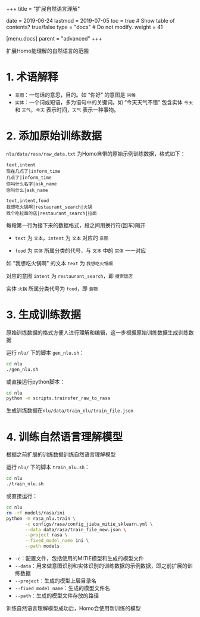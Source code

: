 +++
title = "扩展自然语言理解"

date = 2019-06-24
lastmod = 2019-07-05
toc = true  # Show table of contents? true/false
type = "docs"  # Do not modify.
weight = 41

[menu.docs]
    parent = "advanced"
+++

扩展Homo能理解的自然语言的范围

# 1. 术语解释

* `意图`：一句话的意思，目的。如 “你好” 的意图是 `问候`
* `实体`：一个词或短语，多为语句中的关键词。如 “今天天气不错” 包含实体 `今天` 和 `天气`，`今天` 表示时间，`天气` 表示一种事物。

# 2. 添加原始训练数据

`nlu/data/rasa/raw_data.txt` 为Homo自带的原始示例训练数据，格式如下：

```
text,intent
现在几点了|inform_time
几点了|inform_time
你叫什么名字|ask_name
你叫什么|ask_name

text,intent,food
我想吃火锅啊|restaurant_search|火锅
找个吃拉面的店|restaurant_search|拉面
```

每段第一行为接下来的数据格式，段之间用换行符(回车)隔开

* `text` 为 `文本`，`intent` 为 `文本` 对应的 `意图`

* `food` 为 `实体` 所属分类的代号，与 `文本` 中的 `实体` 一一对应

如 "我想吃火锅啊" 的文本 `text` 为 `我想吃火锅啊` 

对应的意图 `intent` 为 `restaurant_search`，即 `搜索饭店` 

实体 `火锅` 所属分类代号为 `food`，即 `食物`

# 3. 生成训练数据

原始训练数据的格式方便人进行理解和编辑，这一步根据原始训练数据生成训练数据

运行 `nlu/` 下的脚本 `gen_nlu.sh`：

```bash
cd nlu
./gen_nlu.sh
```
或直接运行python脚本：

```bash
cd nlu
python -m scripts.trainsfer_raw_to_rasa
```

生成训练数据在`nlu/data/train_nlu/train_file.json`

# 4. 训练自然语言理解模型

根据之前扩展的训练数据训练自然语言理解模型

运行 `nlu/` 下的脚本 `train_nlu.sh`：

```bash
cd nlu
./train_nlu.sh
```

或直接运行：

```bash
cd nlu
rm -rf models/rasa/ini
python -m rasa_nlu.train \
       -c configs/rasa/config_jieba_mitie_sklearn.yml \
       --data data/rasa/train_file_new.json \
       --project rasa \
       --fixed_model_name ini \
       --path models
```

* `-c`：配置文件，包括使用的MITIE模型和生成的模型文件
* `--data`：用来做意图识别和实体识别的训练数据的示例数据，即之前扩展的训练数据
* `--project`：生成的模型上层目录名
* `--fixed_model_name`：生成的模型文件名
* `--path`：生成的模型文件存放的路径

训练自然语言理解模型成功后，Homo会使用新训练的模型